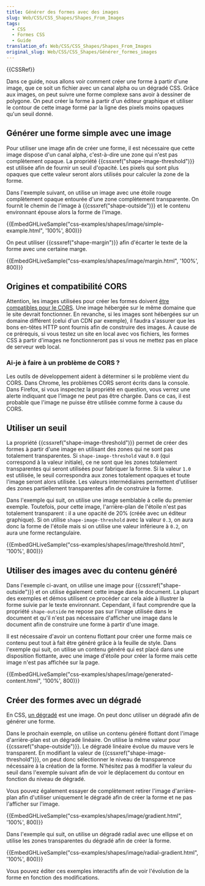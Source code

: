 ```yaml
---
title: Générer des formes avec des images
slug: Web/CSS/CSS_Shapes/Shapes_From_Images
tags:
  - CSS
  - Formes CSS
  - Guide
translation_of: Web/CSS/CSS_Shapes/Shapes_From_Images
original_slug: Web/CSS/CSS_Shapes/Générer_formes_images
---
```

<div>{{CSSRef}}</div>

<p>Dans ce guide, nous allons voir comment créer une forme à partir d'une image, que ce soit un fichier avec un canal alpha ou un dégradé CSS. Grâce aux images, on peut suivre une forme complexe sans avoir à dessiner de polygone. On peut créer la forme à partir d'un éditeur graphique et utiliser le contour de cette image formé par la ligne des pixels moins opaques qu'un seuil donné.</p>

<h2 id="Générer_une_forme_simple_avec_une_image">Générer une forme simple avec une image</h2>

<p>Pour utiliser une image afin de créer une forme, il est nécessaire que cette image dispose d'un canal alpha, c'est-à-dire une zone qui n'est pas complètement opaque. La propriété {{cssxref("shape-image-threshold")}} est utilisée afin de fournir un seuil d'opacité. Les pixels qui sont plus opaques que cette valeur seront alors utilisés pour calculer la zone de la forme.</p>

<p>Dans l'exemple suivant, on utilise un image avec une étoile rouge complètement opaque entourée d'une zone complètement transparente. On fournit le chemin de l'image à {{cssxref("shape-outside")}} et le contenu environnant épouse alors la forme de l'image.</p>

<p>{{EmbedGHLiveSample("css-examples/shapes/image/simple-example.html", '100%', 800)}}</p>

<p>On peut utiliser {{cssxref("shape-margin")}} afin d'écarter le texte de la forme avec une certaine marge.</p>

<p>{{EmbedGHLiveSample("css-examples/shapes/image/margin.html", '100%', 800)}}</p>

<h2 id="Origines_et_compatibilité_CORS">Origines et compatibilité CORS</h2>

<p>Attention, les images utilisées pour créer les formes doivent <a href="/fr/docs/Web/HTTP/CORS">être compatibles pour le CORS</a>. Une image hébergée sur le même domaine que le site devrait fonctionner. En revanche, si les images sont hébergées sur un domaine différent (celui d'un CDN par exemple), il faudra s'assurer que les bons en-têtes HTTP sont fournis afin de construire des images. À cause de ce prérequis, si vous testez un site en local avec vos fichiers, les formes CSS à partir d'images ne fonctionneront pas si vous ne mettez pas en place de serveur web local.</p>

<h3 id="Ai-je_à_faire_à_un_problème_de_CORS">Ai-je à faire à un problème de CORS ?</h3>

<p>Les outils de développement aident à déterminer si le problème vient du CORS. Dans Chrome, les problèmes CORS seront écrits dans la console. Dans Firefox, si vous inspectez la propriété en question, vous verrez une alerte indiquant que l'image ne peut pas être chargée. Dans ce cas, il est probable que l'image ne puisse être utilisée comme forme à cause du CORS.</p>

<h2 id="Utiliser_un_seuil">Utiliser un seuil</h2>

<p>La propriété {{cssxref("shape-image-threshold")}} permet de créer des formes à partir d'une image en utilisant des zones qui ne sont pas totalement transparentes. Si <code>shape-image-threshold</code> vaut <code>0.0</code> (qui correspond à la valeur initiale), ce ne sont que les zones totalement transparentes qui seront utilisées pour fabriquer la forme. Si la valeur <code>1.0</code> est utilisée, le seuil correspondra aux zones totalement opaques et toute l'image seront alors utilisée. Les valeurs intermédiaires permettent d'utiliser des zones partiellement transparentes afin de construire la forme.</p>

<p>Dans l'exemple qui suit, on utilise une image semblable à celle du premier exemple. Toutefois, pour cette image, l'arrière-plan de l'étoile n'est pas totalement transparent : il a une opacité de 20% (créée avec un éditeur graphique). Si on utilise <code>shape-image-threshold</code> avec la valeur <code>0.3</code>, on aura donc la forme de l'étoile mais si on utilise une valeur inférieure à <code>0.2</code>, on aura une forme rectangulaire.</p>

<p>{{EmbedGHLiveSample("css-examples/shapes/image/threshold.html", '100%', 800)}}</p>

<h2 id="Utiliser_des_images_avec_du_contenu_généré">Utiliser des images avec du contenu généré</h2>

<p>Dans l'exemple ci-avant, on utilise une image pour {{cssxref("shape-outside")}} et on utilise également cette image dans le document. La plupart des exemples et démos utilisent ce procéder car cela aide à illustrer la forme suivie par le texte environnant. Cependant, il faut comprendre que la propriété <code>shape-outside</code> ne repose pas sur l'image utilisée dans le document et qu'il n'est pas nécessaire d'afficher une image dans le document afin de construire une forme à partir d'une image.</p>

<p>Il est nécessaire d'avoir un contenu flottant pour créer une forme mais ce contenu peut tout à fait être généré grâce à la feuille de style. Dans l'exemple qui suit, on utilise un contenu généré qui est placé dans une disposition flottante, avec une image d'étoile pour créer la forme mais cette image n'est pas affichée sur la page.</p>

<p>{{EmbedGHLiveSample("css-examples/shapes/image/generated-content.html", '100%', 800)}}</p>

<h2 id="Créer_des_formes_avec_un_dégradé">Créer des formes avec un dégradé</h2>

<p>En CSS, <a href="/fr/docs/Web/CSS/Utilisation_de_dégradés_CSS">un dégradé</a> est une image. On peut donc utiliser un dégradé afin de générer une forme.</p>

<p>Dans le prochain exemple, on utilise un contenu généré flottant dont l'image d'arrière-plan est un dégradé linéaire. On utilise la même valeur pour {{cssxref("shape-outside")}}. Le dégradé linéaire évolue du mauve vers le transparent. En modifiant la valeur de {{cssxref("shape-image-threshold")}}, on peut donc sélectionner le niveau de transparence nécessaire à la création de la forme. N'hésitez pas à modifier la valeur du seuil dans l'exemple suivant afin de voir le déplacement du contour en fonction du niveau de dégradé.</p>

<p>Vous pouvez également essayer de complètement retirer l'image d'arrière-plan afin d'utiliser uniquement le dégradé afin de créer la forme et ne pas l'afficher sur l'image.</p>

<p>{{EmbedGHLiveSample("css-examples/shapes/image/gradient.html", '100%', 800)}}</p>

<p>Dans l'exemple qui suit, on utilise un dégradé radial avec une ellipse et on utilise les zones transparentes du dégradé afin de créer la forme.</p>

<p>{{EmbedGHLiveSample("css-examples/shapes/image/radial-gradient.html", '100%', 800)}}</p>

<p>Vous pouvez éditer ces exemples interactifs afin de voir l'évolution de la forme en fonction des modifications.</p>
